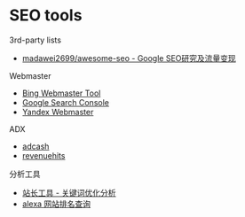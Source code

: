# SEO tools

3rd-party lists

* [madawei2699/awesome-seo - Google SEO研究及流量变现](https://github.com/madawei2699/awesome-seo)

Webmaster

* [Bing Webmaster Tool](https://www.bing.com/toolbox/webmaster/)
* [Google Search Console](https://search.google.com/search-console/welcome)
* [Yandex Webmaster](https://webmaster.yandex.com/welcome/)

ADX

* [adcash](https://adcash.com/)
* [revenuehits](https://www.revenuehits.com/)

分析工具

* [站长工具 - 关键词优化分析](http://tool.chinaz.com/kwevaluate)
* [alexa 网站排名查询](http://www.alexa.cn/)
